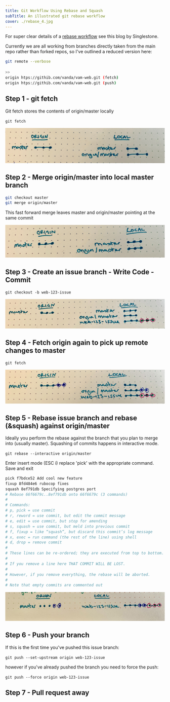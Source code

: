 ```yaml
---
title: Git Workflow Using Rebase and Squash
subTitle: An illustrated git rebase workflow
cover: ./rebase_4.jpg
---
```


For super clear details of a [rebase workflow](https://medium.com/singlestone/a-git-workflow-using-rebase-1b1210de83e5) see this blog by Singlestone.

Currently we are all working from branches directly taken from the main repo rather than forked repos, so I've outlined a reduced version here:

```bash
git remote --verbose

>>
origin htps://githib.com/vanda/vam-web.git (fetch)
origin htps://githib.com/vanda/vam-web.git (push)
```

## Step 1 - git fetch

Git fetch stores the contents of origin/master locally

`git fetch`

![Step1](./rebase_1.jpg)

## Step 2 - Merge origin/master into local master branch

```bash
git checkout master
git merge origin/master
```

This fast forward merge leaves master and origin/master pointing at the same commit

![Step2](./rebase_2.jpg)

## Step 3 - Create an issue branch - Write Code - Commit

`git checkout -b web-123-issue`

![Step3](./rebase_3.jpg)

## Step 4 - Fetch origin again to pick up remote changes to master

`git fetch`

![Step4](./rebase_4.jpg)

## Step 5 - Rebase issue branch and rebase (&squash) against origin/master

Ideally you perform the rebase against the branch that you plan to merge into (usually master).
Squashing of commits happens in interactive mode.

`git rebase --interactive origin/master`

Enter insert mode (ESC i) replace 'pick' with the appropriate command.
Save and exit

```bash
pick f7bdce52 Add cool new feature
fixup 8fd484e6 rubocop fixes
squash 8ef791db Specifying postgres port
# Rebase 66f6679c..8ef791db onto 66f6679c (3 commands)
#
# Commands:
# p, pick = use commit
# r, reword = use commit, but edit the commit message
# e, edit = use commit, but stop for amending
# s, squash = use commit, but meld into previous commit
# f, fixup = like “squash”, but discard this commit’s log message
# x, exec = run command (the rest of the line) using shell
# d, drop = remove commit
#
# These lines can be re-ordered; they are executed from top to bottom.
#
# If you remove a line here THAT COMMIT WILL BE LOST.
#
# However, if you remove everything, the rebase will be aborted.
#
# Note that empty commits are commented out
```

![Step5](./rebase_5.jpg)

## Step 6 - Push your branch

If this is the first time you've pushed this issue branch:

`git push --set-upstream origin web-123-issue`

however if you've already pushed the branch you need to force the push:

`git push --force origin web-123-issue`

## Step 7 - Pull request away
